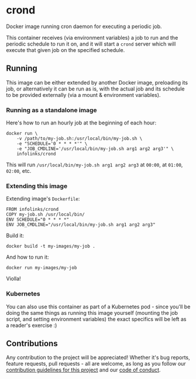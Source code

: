 # crond

Docker image running cron daemon for executing a periodic job.

This container receives (via environment variables) a job to run and the
periodic schedule to run it on, and it will start a `crond` server which
will execute that given job on the specified schedule.

## Running

This image can be either extended by another Docker image, preloading
its job, or alternatively it can be run as is, with the actual job and
its schedule to be provided externally (via a mount & environment
variables).

### Running as a standalone image

Here's how to run an hourly job at the beginning of each hour:

    docker run \
        -v /path/to/my-job.sh:/usr/local/bin/my-job.sh \
        -e "SCHEDULE='0 * * * *'" \
        -e "JOB_CMDLINE='/usr/local/bin/my-job.sh arg1 arg2 arg3'" \
        infolinks/crond

This will run `/usr/local/bin/my-job.sh arg1 arg2 arg3` at `00:00`, at
`01:00`, `02:00`, etc.

### Extending this image

Extending image's `Dockerfile`:

    FROM infolinks/crond
    COPY my-job.sh /usr/local/bin/
    ENV SCHEDULE="0 * * * *"
    ENV JOB_CMDLINE="/usr/local/bin/my-job.sh arg1 arg2 arg3"

Build it:

    docker build -t my-images/my-job .

And how to run it:

    docker run my-images/my-job

Violla!

### Kubernetes

You can also use this container as part of a Kubernetes pod - since you'll
be doing the same things as running this image yourself (mounting the
job script, and setting environment variables) the exact specifics will
be left as a reader's exercise :)

## Contributions

Any contribution to the project will be appreciated! Whether it's bug
reports, feature requests, pull requests - all are welcome, as long as
you follow our [contribution guidelines for this project](CONTRIBUTING.md)
and our [code of conduct](CODE_OF_CONDUCT.md).
